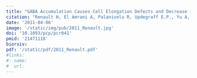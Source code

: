 ```yaml
---
title: "GABA Accumulation Causes Cell Elongation Defects and Decrease in Expression of Genes Encoding Secreted and Cell Wall-related Proteins in Arabidopsis thaliana"
citation: "Renault H, El Amrani A, Palanivelu R, Updegraff E.P., Yu A, Renou J.P., Preuss D, Bouchereau A, and Deleu C. *Plant Cell Physiology*. 2011."
date: '2011-04-06'
image: '/static/img/pub/2011_Renault.jpg'
doi: '10.1093/pcp/pcr041'
pmid: '21471118'
biorxiv:
pdf: '/static/pdf/2011_Renault.pdf'
#links:
#- name: 
#  url: 
---
```

